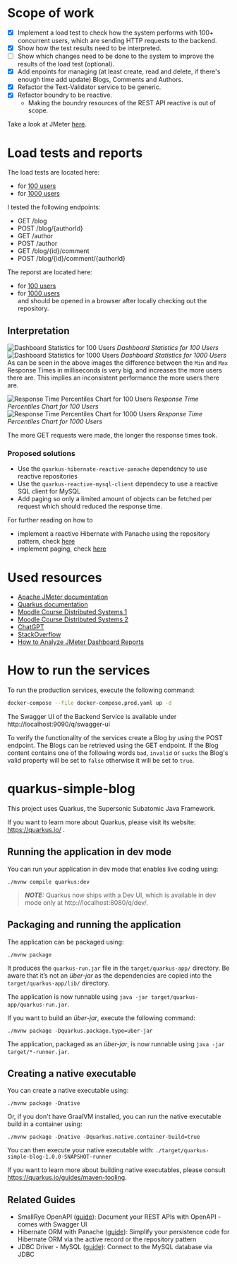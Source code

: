 # Scope of work
- [x] Implement a load test to check how the system performs with 100+ concurrent users, which are sending HTTP requests to the backend.
- [x] Show how the test results need to be interpreted.
- [ ] Show which changes need to be done to the system to improve the results of the load test (optional).
- [x] Add enpoints for managing (at least create, read and delete, if there's enough time add update) Blogs, Comments and Authors.
- [x] Refactor the Text-Validator service to be generic.
- [x] Refactor boundry to be reactive.
    - Making the boundry resources of the REST API reactive is out of scope.

Take a look at JMeter [here](./JMeter.md).

# Load tests and reports
The load tests are located here:
- for [100 users](./load-tests/test-plans/Quarkus-API-Load-Test-100-Users.jmx)
- for [1000 users](./load-tests/test-plans/Quarkus-API-Load-Test-1000-Users.jmx)  

I tested the following endpoints:
- GET /blog
- POST /blog/{authorId}
- GET /author
- POST /author
- GET /blog/{id}/comment
- POST /blog/{id}/comment/{authorId}

The reporst are located here:
- for [100 users](./load-tests/reports/Report-100-Users-Prod/index.html)
- for [1000 users](./load-tests/reports/Report-1000-Users-Prod/index.html)  
and should be opened in a browser after locally checking out the repository.

## Interpretation
![Dashboard Statistics for 100 Users](./assets/images/statistics-100-users.png)
*Dashboard Statistics for 100 Users*
![Dashboard Statistics for 1000 Users](./assets/images/statistics-1000-users.png)
*Dashboard Statistics for 1000 Users*
As can be seen in the above images the difference between the `Min` and `Max` Response Times in milliseconds
is very big, and increases the more users there are. This implies an inconsistent performance the more users there are. 

![Response Time Percentiles Chart for 100 Users](./assets/images/response-time-100-users.png)
*Response Time Percentiles Chart for 100 Users*
![Response Time Percentiles Chart for 1000 Users](./assets/images/response-time-1000-users.png)
*Response Time Percentiles Chart for 1000 Users*

The more GET requests were made, the longer the response times took.

### Proposed solutions
- Use the `quarkus-hibernate-reactive-panache` dependency to use reactive repositories
- Use the `quarkus-reactive-mysql-client` dependecy to use a reactive SQL client for MySQL
- Add paging so only a limited amount of objects can be fetched per request which should reduced the response time.

For further reading on how to 
- implement a reactive Hibernate with Panache using the repository pattern, check [here](https://quarkus.io/guides/hibernate-reactive-panache#solution-2-using-the-repository-pattern)
- implement paging, check [here](https://quarkus.io/guides/hibernate-reactive-panache#paging)


# Used resources
- [Apache JMeter documentation](https://jmeter.apache.org/)
- [Quarkus documentation](https://quarkus.io/guides/)
- [Moodle Course Distributed Systems 1](https://moodle.hftm.ch/course/view.php?id=2652)
- [Moodle Course Distributed Systems 2](https://moodle.hftm.ch/course/view.php?id=2058)
- [ChatGPT](https://chat.openai.com/)
- [StackOverflow](https://stackoverflow.com/)
- [How to Analyze JMeter Dashboard Reports](https://jtlreporter.site/blog/how-to-analyze-jmeter-dashboard-report-statistics)

# How to run the services
To run the production services, execute the following command:
```bash
docker-compose --file docker-compose.prod.yaml up -d
```

The Swagger UI of the Backend Service is available under http://localhost:9090/q/swagger-ui

To verify the functionality of the services create a Blog by using the POST endpoint.
The Blogs can be retrieved using the GET endpoint.
If the Blog content contains one of the following words `bad`, `invalid` or `sucks` the Blog's valid property will be set to `false`
otherwise it will be set to `true`.

# quarkus-simple-blog

This project uses Quarkus, the Supersonic Subatomic Java Framework.

If you want to learn more about Quarkus, please visit its website: https://quarkus.io/ .

## Running the application in dev mode

You can run your application in dev mode that enables live coding using:
```shell script
./mvnw compile quarkus:dev
```

> **_NOTE:_**  Quarkus now ships with a Dev UI, which is available in dev mode only at http://localhost:8080/q/dev/.

## Packaging and running the application

The application can be packaged using:
```shell script
./mvnw package
```
It produces the `quarkus-run.jar` file in the `target/quarkus-app/` directory.
Be aware that it’s not an _über-jar_ as the dependencies are copied into the `target/quarkus-app/lib/` directory.

The application is now runnable using `java -jar target/quarkus-app/quarkus-run.jar`.

If you want to build an _über-jar_, execute the following command:
```shell script
./mvnw package -Dquarkus.package.type=uber-jar
```

The application, packaged as an _über-jar_, is now runnable using `java -jar target/*-runner.jar`.

## Creating a native executable

You can create a native executable using: 
```shell script
./mvnw package -Dnative
```

Or, if you don't have GraalVM installed, you can run the native executable build in a container using: 
```shell script
./mvnw package -Dnative -Dquarkus.native.container-build=true
```

You can then execute your native executable with: `./target/quarkus-simple-blog-1.0.0-SNAPSHOT-runner`

If you want to learn more about building native executables, please consult https://quarkus.io/guides/maven-tooling.

## Related Guides

- SmallRye OpenAPI ([guide](https://quarkus.io/guides/openapi-swaggerui)): Document your REST APIs with OpenAPI - comes with Swagger UI
- Hibernate ORM with Panache ([guide](https://quarkus.io/guides/hibernate-orm-panache)): Simplify your persistence code for Hibernate ORM via the active record or the repository pattern
- JDBC Driver - MySQL ([guide](https://quarkus.io/guides/datasource)): Connect to the MySQL database via JDBC

